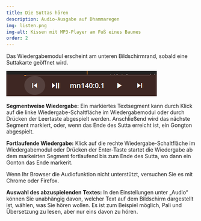 ```yaml
---
title: Die Suttas hören
description: Audio-Ausgabe auf Dhammaregen
img: listen.png
img-alt: Kissen mit MP3-Player am Fuß eines Baumes
order: 2
---
```


Das Wiedergabemodul erscheint am unteren Bildschirmrand, sobald eine Suttakarte geöffnet wird.

<p><img src="img/play.png" class="ebt-image" alt="Bildschirmfoto von Wiedergabemodul" style="width: 400px;"></p>

**Segmentweise Wiedergabe:**
Ein markiertes Textsegment kann durch Klick auf die linke Wiedergabe-Schaltfläche im Wiedergabemodul oder durch Drücken der Leertaste abgespielt werden. Anschließend wird das nächste Segment markiert, oder, wenn das Ende des Sutta erreicht ist, ein Gongton abgespielt.

**Fortlaufende Wiedergabe:**
Klick auf die rechte Wiedergabe-Schaltfläche im Wiedergabemodul oder Drücken der Enter-Taste startet die Wiedergabe ab dem markeirten Segment fortlaufend bis zum Ende des Sutta, wo dann ein Gonton das Ende markerit.

Wenn Ihr Browser die Audiofunktion nicht unterstützt, versuchen Sie es mit Chrome oder Firefox.

**Auswahl des abzuspielenden Textes:**
In den Einstellungen unter „Audio“ können Sie unabhängig davon, welcher Text auf dem Bildschirm dargestellt ist, wählen, was Sie  hören wollen. Es ist zum Beispiel möglich, Pali und Übersetzung zu lesen, aber nur eins davon zu hören.
